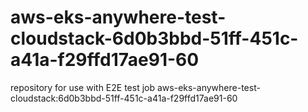 # aws-eks-anywhere-test-cloudstack-6d0b3bbd-51ff-451c-a41a-f29ffd17ae91-60
repository for use with E2E test job aws-eks-anywhere-test-cloudstack:6d0b3bbd-51ff-451c-a41a-f29ffd17ae91-60
